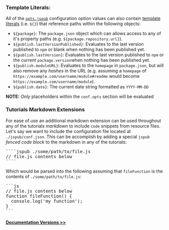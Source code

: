 ### Template Literals:
All of the [`opts.jspub`](tutorial-2-conf.html) configuration option values can also contain [template literals](https://developer.mozilla.org/en-US/docs/Web/JavaScript/Reference/Template_literals) (i.e. `${}`) that reference paths within the following objects:
- `${package}`: The `package.json` object which can allows access to any of it's property paths (e.g. `${package.repository.url}`).
- `${publish.lastVersionPublished}`: Evaluates to the last version published to `npm` or blank when nothing has been published yet.
- `${publish.lastVersion}`: Evaluates to the last version published to `npm` or the current `package.version`when nothing has been published yet.
- `${publish.moduleURL}`: Evaluates to the `homepage` in `package.json`, but will also remove any _hashes_ in the URL (e.g. assuming a `homepage` of `https://example.com/username/module#readme` would become `https://example.com/username/module`).
- `${publish.date}`: The current date string formatted as `YYYY-MM-DD`

__NOTE:__ _Only_ placeholders within the `conf.opts` section will be evaluated

### Tutorials Markdown Extensions
For ease of use an additional markdown extension can be used throughout any of the tutorials _markdown_ to include `code` snippets from resource files. Let's say we want to include the configuration file located at `./jspub/conf.json`. This can be accomplish by adding a special `jspub` _fenced code block_ to the markdown in any of the tutorials:
<pre>
````jspub ./some/path/to/file.js
// file.js contents below
````
</pre>
Which would be parsed into the following assuming that `fileFunction` is the contents of `./some/path/to/file.js`:
<pre>
```js
// file.js contents below
function fileFunction() {
  console.log('my function');
}
```
</pre>

#### [Documentation Versions >>](tutorial-4-vers.html)